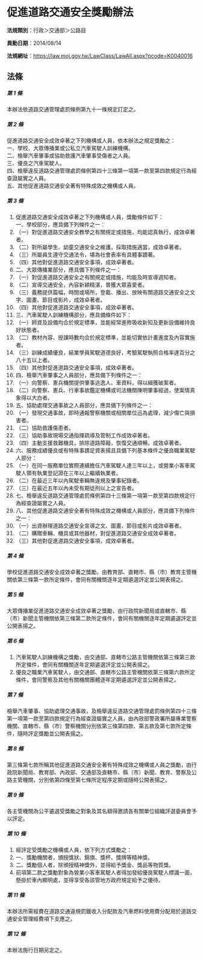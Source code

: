 # 促進道路交通安全獎勵辦法

**法規類別**：行政＞交通部＞公路目

**異動日期**：2014/08/14  

**法規網址**：https://law.moj.gov.tw/LawClass/LawAll.aspx?pcode=K0040016





## 法條
##### 第 1 條
本辦法依道路交通管理處罰條例第九十一條規定訂定之。

##### 第 2 條
促進道路交通安全成效卓著之下列機構或人員，依本辦法之規定獎勵之：  
一、學校、大眾傳播業或公私立汽車駕駛人訓練機構。  
二、檢舉汽車肇事或協助救護汽車肇事受傷者之人員。  
三、優良之汽車駕駛人。  
四、檢舉違反道路交通管理處罰條例第四十三條第一項第一款至第四款規定行為經查證屬實之人員。  
五、其他促進道路交通安全著有特殊成效之機構或人員。

##### 第 3 條
1. 促進道路交通安全成效卓著之下列機構或人員，獎勵條件如下：  
一、學校部分，應具備下列條件之一：
1. （一）對促進道路交通安全教學之有關規定或措施，均能認真執行，成效卓著者。
1. （二）對所屬學生、幼童交通安全之維護，採取措施適當，成效卓著者。
1. （三）所屬員生遵守交通法令，堪為社會表率有具體事蹟著。
1. （四）其他對促進道路交通安全事項，成效卓著者。
1. 二、大眾傳播業部分，應具備下列條件之一：
1. （一）對促進道路交通安全之有關規定或措施，均能及時宣導週知者。
1. （二）宣導交通安全，內容新穎精湛，普獲大眾喜愛者。
1. （三）義務提供篇幅，時間或場所，登載、播出、放映有關道路交通安全之文字、圖畫、節目或影片，成效卓著者。
1. （四）其他對促進道路交通安全事項，成效卓著者。
1. 三、汽車駕駛人訓練機構部分，應具備條件如下：
1. （一）師資及設備均合於規定標準，並能經常進修吸收新知及更新設備維持良好狀態者。
1. （二）教材內容、授課時數均合於規定標準，並能切實依計畫進度及內容實施者。
1. （三）訓練成績優良，結業學員駕駛道德良好，考驗駕駛執照合格率達百分之八十五以上者。
1. （四）其他對促進道路交通安全事項，成效卓著者。
1. 四、檢舉汽車肇事之人員部分，應具備下列條件之一：
1. （一）向警察、憲兵機關提供肇事逃逸人、車資料，得以緝獲破案者。
1. （二）向警察、憲兵、行車事故鑑定機構或司法機關陳明肇事經過，使案情真象得以大白者。
1. 五、協助處理交通事故之人員部分，應具備下列條件之一：
1. （一）發現交通事故，即時通報警察機關或相關單位迅為處理，減少傷亡與損害者。
1. （二）協助救護傷患者。
1. （三）協助事故現場交通指揮疏導及管制工作成效卓著者。
1. （四）主動支援救難機具，排除道路障礙，恢復交通順暢，成效卓著者。
1. 六、服務成績優良或有特殊事蹟足資表揚且具備下列基本條件之優良職業駕駛人部分：
1. （一）在同一服務單位實際連續擔任汽車駕駛人達三年以上，或營業小客車駕駛人領有執業登記證在三年以上繼續執業者。
1. （二）在最近三年以內駕駛車輛無違規及肇事紀錄者。
1. （三）在最近五年以內未受有期徒刑以上之宣告者。
1. 七、檢舉違反道路交通管理處罰條例第四十三條第一項第一款至第四款規定行為經查證屬實之人員。
1. 八、其他促進道路交通安全著有特殊成效之機構或人員部分，應具備下列條件之一：
1. （一）出資辦理道路交通安全宣導之文、圖畫、節目或影片成效卓著者。
1. （二）購贈車輛、機具或其他器材，對促進道路交通安全成效卓著者。
1. （三）其他對促進道路交通安全事項，成效卓著者。

##### 第 4 條
學校促進道路交通安全成效卓著之獎勵，由教育部、直轄市、縣（市）教育主管機關依第三條第一款所定條件，會同有關機關逐年定期遴選評定並公開表揚之。

##### 第 5 條
大眾傳播業促進道路交通安全成效卓著之獎勵，由行政院新聞局或直轄市、縣（市）新聞主管機關依第三條第二款所定條件，會同有關機關逐年定期遴選評定並公開表揚之。

##### 第 6 條
1. 汽車駕駛人訓練機構之獎勵，由交通部、直轄市公路主管機關依第三條第三款所定條件，會同有關機關逐年定期遴選評定並公開表揚之。      
1. 優良之職業汽車駕駛人，由交通部、直轄市公路主管機關依第三條第六款所定條件，會同警察及其他有關機關團體逐年定期遴選評定並公開表揚之。

##### 第 7 條
檢舉汽車肇事、協助處理交通事故，及檢舉違反道路交通管理處罰條例第四十三條第一項第一款至第四款規定行為經查證屬實之人員，由內政部警政署所屬專業警察機關、直轄市、縣（市）警察機關分別依第三條第四款、第五款及第七款所定條件，隨時評定獎勵並公開表揚之。

##### 第 8 條
第三條第七款所稱其他促進道路交通安全著有特殊成效之機構或人員之獎勵，由行政院新聞局、教育部、內政部、交通部及直轄市、縣（市）新聞、教育、警察及公路主管機關，分別依第四條至第七條所定程序定期或隨時公開表揚之。

##### 第 9 條
各主管機關為公平遴選受獎勵之對象及其名額得邀請各有關單位組織評選委員會予以評定。

##### 第 10 條
1. 經評定受獎勵之機構或人員，依下列方式獎勵之：                    
1. 一、獎勵機關者，頒授獎狀、錦旗、獎杯、獎牌等精神獎。            
1. 二、獎勵個人者，除頒授精神獎外，並得給予獎金、獎品等物質獎。    
1. 前項第二款之獎勵對象為營業小客車駕駛人者得加發給優良駕駛人標識一面，懸掛於車內顯明處，並得享受各該管地方政府規定給予之優待。

##### 第 11 條
本辦法所需經費在道路交通違規罰鍰收入分配款及汽車燃料使用費分配用於道路交通安全管理經費項下支應之。

##### 第 12 條
本辦法施行日期另定之。


